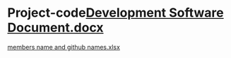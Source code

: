 # Project-code[Development Software Document.docx](https://github.com/BAlert-Development/Project-code/files/8835930/Development.Software.Document.docx)
[members name and github names.xlsx](https://github.com/BAlert-Development/Project-code/files/8835934/members.name.and.github.names.xlsx)
